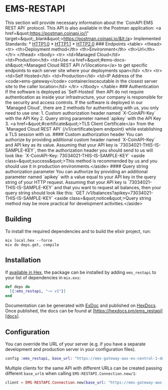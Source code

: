 # EMS-RESTAPI

This section will provide necessary information about the &#x60;CoinAPI EMS REST API&#x60; protocol. This API is also available in the Postman application: &lt;a href&#x3D;\&quot;https://postman.coinapi.io/\&quot; target&#x3D;\&quot;_blank\&quot;&gt;https://postman.coinapi.io/&lt;/a&gt;        Implemented Standards:    * [HTTP1.0](https://datatracker.ietf.org/doc/html/rfc1945)   * [HTTP1.1](https://datatracker.ietf.org/doc/html/rfc2616)   * [HTTP2.0](https://datatracker.ietf.org/doc/html/rfc7540)     ### Endpoints  &lt;table&gt;   &lt;thead&gt;     &lt;tr&gt;       &lt;th&gt;Deployment method&lt;/th&gt;       &lt;th&gt;Environment&lt;/th&gt;       &lt;th&gt;Url&lt;/th&gt;     &lt;/tr&gt;   &lt;/thead&gt;   &lt;tbody&gt;     &lt;tr&gt;       &lt;td&gt;Managed Cloud&lt;/td&gt;       &lt;td&gt;Production&lt;/td&gt;       &lt;td&gt;Use &lt;a href&#x3D;\&quot;#ems-docs-sh\&quot;&gt;Managed Cloud REST API /v1/locations&lt;/a&gt; to get specific endpoints to each server site where your deployments span&lt;/td&gt;     &lt;/tr&gt;     &lt;tr&gt;       &lt;td&gt;Self Hosted&lt;/td&gt;       &lt;td&gt;Production&lt;/td&gt;       &lt;td&gt;IP Address of the &lt;code&gt;ems-gateway&lt;/code&gt; container/excecutable in the closest server site to the caller location&lt;/td&gt;     &lt;/tr&gt;   &lt;/tbody&gt; &lt;/table&gt;  ### Authentication If the software is deployed as &#x60;Self-Hosted&#x60; then API do not require authentication as inside your infrastructure, your company is responsible for the security and access controls.  If the software is deployed in our &#x60;Managed Cloud&#x60;, there are 2 methods for authenticating with us, you only need to use one:   1. Custom authorization header named &#x60;X-CoinAPI-Key&#x60; with the API Key  2. Query string parameter named &#x60;apikey&#x60; with the API Key  3. &lt;a href&#x3D;\&quot;#certificate\&quot;&gt;TLS Client Certificate&lt;/a&gt; from the &#x60;Managed Cloud REST API&#x60; (/v1/certificate/pem endpoint) while establishing a TLS session with us.  #### Custom authorization header You can authorize by providing additional custom header named &#x60;X-CoinAPI-Key&#x60; and API key as its value. Assuming that your API key is &#x60;73034021-THIS-IS-SAMPLE-KEY&#x60;, then the authorization header you should send to us will look like: &#x60;X-CoinAPI-Key: 73034021-THIS-IS-SAMPLE-KEY&#x60; &lt;aside class&#x3D;\&quot;success\&quot;&gt;This method is recommended by us and you should use it in production environments.&lt;/aside&gt; #### Query string authorization parameter You can authorize by providing an additional parameter named &#x60;apikey&#x60; with a value equal to your API key in the query string of your HTTP request. Assuming that your API key is &#x60;73034021-THIS-IS-SAMPLE-KEY&#x60; and that you want to request all balances, then your query string should look like this: &#x60;GET /v1/balances?apikey&#x3D;73034021-THIS-IS-SAMPLE-KEY&#x60; &lt;aside class&#x3D;\&quot;notice\&quot;&gt;Query string method may be more practical for development activities.&lt;/aside&gt; 

## Building

To install the required dependencies and to build the elixir project, run:

```console
mix local.hex --force
mix do deps.get, compile
```

## Installation

If [available in Hex][], the package can be installed by adding `ems_restapi` to
your list of dependencies in `mix.exs`:

```elixir
def deps do
  [{:ems_restapi, "~> v1"}]
end
```

Documentation can be generated with [ExDoc][] and published on [HexDocs][]. Once published, the docs can be found at
[https://hexdocs.pm/ems_restapi][docs].

## Configuration

You can override the URL of your server (e.g. if you have a separate development and production server in your
configuration files).

```elixir
config :ems_restapi, base_url: "https://ems-gateway-aws-eu-central-1-dev.coinapi.io"
```

Multiple clients for the same API with different URLs can be created passing different `base_url`s when calling
`EMS-RESTAPI.Connection.new/1`:

```elixir
client = EMS-RESTAPI.Connection.new(base_url: "https://ems-gateway-aws-eu-central-1-dev.coinapi.io")
```

[exdoc]: https://github.com/elixir-lang/ex_doc
[hexdocs]: https://hexdocs.pm
[available in hex]: https://hex.pm/docs/publish
[docs]: https://hexdocs.pm/ems_restapi
